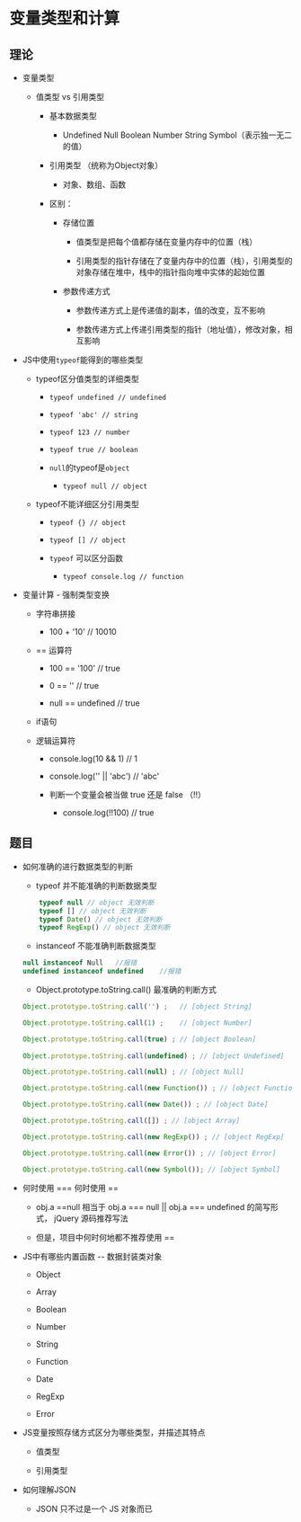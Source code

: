 # 变量类型和计算

## 理论

* 变量类型

	* 值类型 vs 引用类型
	
		* 基本数据类型
	
			* Undefined Null Boolean Number String Symbol（表示独一无二的值）
	
		* 引用类型 （统称为Object对象）
	
			* 对象、数组、函数
	
		* 区别：
	
			* 存储位置
	
				* 值类型是把每个值都存储在变量内存中的位置（栈）
	
				* 引用类型的指针存储在了变量内存中的位置（栈），引用类型的对象存储在堆中，栈中的指针指向堆中实体的起始位置
	
			* 参数传递方式
	
				* 参数传递方式上是传递值的副本，值的改变，互不影响
	
				* 参数传递方式上传递引用类型的指针（地址值），修改对象，相互影响
	
* JS中使用`typeof`能得到的哪些类型

	* typeof区分值类型的详细类型

		* `typeof undefined // undefined`

		* `typeof 'abc' // string`

		* `typeof 123 // number`

		* `typeof true // boolean`

		* `null`的typeof是`object`

			* `typeof null // object`

	* typeof不能详细区分引用类型

		* `typeof {} // object`

		* `typeof [] // object`

		* `typeof` 可以区分函数

			* `typeof console.log // function`

* 变量计算 - 强制类型变换

	* 字符串拼接

		* 100 + '10' // 10010

	* == 运算符

		* 100 == '100'  // true

		* 0 == '' // true

		* null == undefined // true

	* if语句

	* 逻辑运算符

		* console.log(10 && 1)  // 1

		* console.log('' || 'abc') // 'abc'

		* 判断一个变量会被当做 true 还是 false （!!）

			* console.log(!!100) // true

## 题目

* 如何准确的进行数据类型的判断

	* typeof 并不能准确的判断数据类型
	
	```JavaScript
		typeof null // object 无效判断
		typeof [] // object 无效判断
		typeof Date() // object 无效判断
		typeof RegExp() // object 无效判断
	```

	* instanceof 不能准确判断数据类型

	```JavaScript
	null instanceof Null   //报错
	undefined instanceof undefined    //报错
	```
	
	* Object.prototype.toString.call() 最准确的判断方式

	```JavaScript
	Object.prototype.toString.call('') ;   // [object String]
	
	Object.prototype.toString.call(1) ;    // [object Number]
	
	Object.prototype.toString.call(true) ; // [object Boolean]
		
	Object.prototype.toString.call(undefined) ; // [object Undefined]
	
	Object.prototype.toString.call(null) ; // [object Null]

	Object.prototype.toString.call(new Function()) ; // [object Function]

	Object.prototype.toString.call(new Date()) ; // [object Date]

	Object.prototype.toString.call([]) ; // [object Array]

	Object.prototype.toString.call(new RegExp()) ; // [object RegExp]

	Object.prototype.toString.call(new Error()) ; // [object Error]

	Object.prototype.toString.call(new Symbol()); // [object Symbol]
	```

* 何时使用 === 何时使用 ==

	* obj.a ==null 相当于 obj.a === null || obj.a === undefined 的简写形式， jQuery 源码推荐写法

	* 但是，项目中何时何地都不推荐使用 ==

* JS中有哪些内置函数 -- 数据封装类对象

	* Object

	* Array

	* Boolean

	* Number

	* String

	* Function

	* Date

	* RegExp

	* Error

* JS变量按照存储方式区分为哪些类型，并描述其特点

	* 值类型

	* 引用类型

* 如何理解JSON

	* JSON 只不过是一个 JS 对象而已